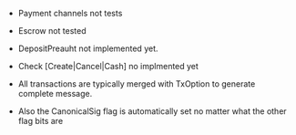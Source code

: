 
* Payment channels not tests
* Escrow not tested
* DepositPreauht not implemented yet.
* Check [Create|Cancel|Cash] no implmented yet



* All transactions are typically merged with TxOption to generate complete message.
* Also the CanonicalSig flag is automatically set no matter what the other flag bits are
